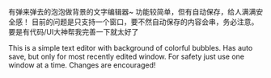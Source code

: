 有弹来弹去的泡泡做背景的文字编辑器~
功能较简单，但有自动保存，给人满满安全感！
目前的问题是只支持一个窗口，要不然自动保存的内容会串，务必注意。
要是有代码/UI大神帮我完善一下就太好了

This is a simple text editor with background of colorful bubbles.
Has auto save, but only for most recently edited window. For safety just use one window at a time.
Changes are encouraged!
